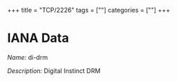 +++
title = "TCP/2226"
tags = [""]
categories = [""]
+++

# IANA Data

_Name:_ di-drm

_Description:_ Digital Instinct DRM

